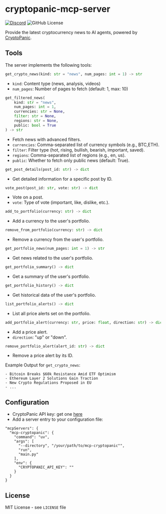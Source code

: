 # cryptopanic-mcp-server

[![Discord](https://img.shields.io/discord/1353556181251133481?cacheSeconds=3600)](https://discord.gg/aRnuu2eJ)
![GitHub License](https://img.shields.io/github/license/kukapay/blockbeats-mcp)

Provide the latest cryptocurrency news to AI agents, powered by [CryptoPanic](https://cryptopanic.com/).

## Tools

The server implements the following tools:

```python
get_crypto_news(kind: str = "news", num_pages: int = 1) -> str
```
- `kind`: Content type (news, analysis, videos)
- `num_pages`: Number of pages to fetch (default: 1, max: 10)

```python
get_filtered_news(
    kind: str = "news",
    num_pages: int = 1,
    currencies: str = None,
    filter: str = None,
    regions: str = None,
    public: bool = True
) -> str
```
- Fetch news with advanced filters.
- `currencies`: Comma-separated list of currency symbols (e.g., BTC,ETH).
- `filter`: Filter type (hot, rising, bullish, bearish, important, saved).
- `regions`: Comma-separated list of regions (e.g., en, us).
- `public`: Whether to fetch only public news (default: True).

```python
get_post_details(post_id: str) -> dict
```
- Get detailed information for a specific post by ID.

```python
vote_post(post_id: str, vote: str) -> dict
```
- Vote on a post.
- `vote`: Type of vote (important, like, dislike, etc.).

```python
add_to_portfolio(currency: str) -> dict
```
- Add a currency to the user's portfolio.

```python
remove_from_portfolio(currency: str) -> dict
```
- Remove a currency from the user's portfolio.

```python
get_portfolio_news(num_pages: int = 1) -> str
```
- Get news related to the user's portfolio.

```python
get_portfolio_summary() -> dict
```
- Get a summary of the user's portfolio.

```python
get_portfolio_history() -> dict
```
- Get historical data of the user's portfolio.

```python
list_portfolio_alerts() -> dict
```
- List all price alerts set on the portfolio.

```python
add_portfolio_alert(currency: str, price: float, direction: str) -> dict
```
- Add a price alert.
- `direction`: "up" or "down".

```python
remove_portfolio_alert(alert_id: str) -> dict
```
- Remove a price alert by its ID.

Example Output for `get_crypto_news`:

```
- Bitcoin Breaks $60k Resistance Amid ETF Optimism
- Ethereum Layer 2 Solutions Gain Traction
- New Crypto Regulations Proposed in EU
- ...
```

## Configuration

- CryptoPanic API key: get one [here](https://cryptopanic.com/developers/api/)
- Add a server entry to your configuration file:

```
"mcpServers": { 
  "mcp-cryptopanic": { 
    "command": "uv", 
    "args": [ 
      "--directory", "/your/path/to/mcp-cryptopanic"", 
      "run", 
      "main.py" 
    ], 
    "env": { 
      "CRYPTOPANIC_API_KEY": "" 
    } 
  } 
}
```

## License

MIT License - see `LICENSE` file
